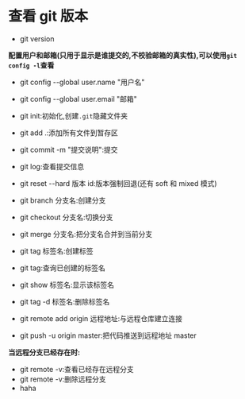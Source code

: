 # 查看 git 版本

- git version

**配置用户和邮箱(只用于显示是谁提交的,不校验邮箱的真实性),可以使用`git config -l`查看**

- git config --global user.name "用户名"
- git config --global user.email "邮箱"

- git init:初始化,创建`.git`隐藏文件夹
- git add .:添加所有文件到暂存区
- git commit -m "提交说明":提交
- git log:查看提交信息
- git reset --hard 版本 id:版本强制回退(还有 soft 和 mixed 模式)
- git branch 分支名:创建分支
- git checkout 分支名:切换分支
- git merge 分支名:把分支名合并到当前分支
- git tag 标签名:创建标签
- git tag:查询已创建的标签名
- git show 标签名:显示该标签名
- git tag -d 标签名:删除标签名
- git remote add origin 远程地址:与远程仓库建立连接
- git push -u origin master:把代码推送到远程地址 master

**当远程分支已经存在时:**

- git remote -v:查看已经存在远程分支
- git remote -v:删除远程分支
- haha
